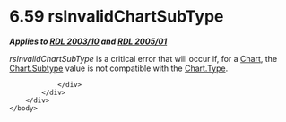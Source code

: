 <html dir="LTR" xmlns:mshelp="http://msdn.microsoft.com/mshelp" xmlns:ddue="http://ddue.schemas.microsoft.com/authoring/2003/5" xmlns:xlink="http://www.w3.org/1999/xlink" xmlns:tool="http://www.microsoft.com/tooltip">
    <head>
        <meta http-equiv="Content-Type" content="text/html; CHARSET=utf-8"></meta>
        <meta name="save" content="history"></meta>
        <title>6.59 rsInvalidChartSubType</title>
        <xml>
            <mshelp:toctitle title="6.59 rsInvalidChartSubType"></mshelp:toctitle>
            <mshelp:rltitle title="[MS-RDL]: rsInvalidChartSubType"></mshelp:rltitle>
            <mshelp:keyword index="A" term="36074876-0847-499b-9c14-af7652415033"></mshelp:keyword>
            <mshelp:attr name="DCSext.ContentType" value="open specification"></mshelp:attr>
            <mshelp:attr name="AssetID" value="36074876-0847-499b-9c14-af7652415033"></mshelp:attr>
            <mshelp:attr name="TopicType" value="kbRef"></mshelp:attr>
            <mshelp:attr name="DCSext.Title" value="[MS-RDL]: rsInvalidChartSubType" />
        </xml>
    </head>
    <body>
        <div id="header">
            <h1 class="heading">6.59 rsInvalidChartSubType</h1>
        </div>
        <div id="mainSection">
            <div id="mainBody">
                <div id="allHistory" class="saveHistory"></div>
                <div id="sectionSection0" class="section" name="collapseableSection">
                    

<p><b><i>Applies to </i></b><a href="a7e2ad00-07c8-4f6d-80ab-3ad55df7b233.md"><b><i>RDL 2003/10</i></b></a><b><i>
and </i></b><a href="3ebe2912-4958-4832-b391-cad1f5e13338.md"><b><i>RDL 2005/01</i></b></a></p>

<p><i>rsInvalidChartSubType</i> is a critical error that will
occur if, for a <a href="b0ab5524-7eb2-47a7-a4d3-230f5c8c5526.md">Chart</a>,
the <a href="ad30a64a-072d-4e5f-b974-596b680efc53.md">Chart.Subtype</a> value
is not compatible with the <a href="6d4404b0-081d-4cda-bcce-786181d740a6.md">Chart.Type</a>.</p>


                </div>
            </div>
        </div>
    </body>
</html>